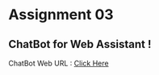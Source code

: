 # Assignment 03 

## ChatBot for Web Assistant !

ChatBot Web URL : [Click Here](https://web-chat.global.assistant.watson.appdomain.cloud/preview.html?backgroundImageURL=https%3A%2F%2Fau-syd.assistant.watson.cloud.ibm.com%2Fpublic%2Fimages%2Fupx-013ac89f-b893-4351-9b9e-5cf93770a8a2%3A%3A1b90906c-1a02-44b9-b16c-9e1c70ad916a&integrationID=8a8d74e6-38ea-4b94-89cb-4f857eaad0d0&region=au-syd&serviceInstanceID=013ac89f-b893-4351-9b9e-5cf93770a8a2)